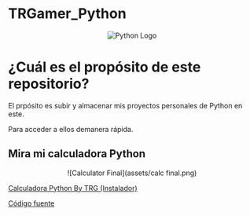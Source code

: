 # TRGamer_Python

<div align="center">

![Python Logo](assets/python.svg)
</div>

# ¿Cuál es el propósito de este repositorio?

El prpósito es subir y almacenar mis proyectos personales de Python en este.

Para acceder a ellos demanera rápida.

## **Mira mi calculadora Python**

<div align=center>
  
![Calculator Final](assets/calc final.png)
</div>

[Calculadora Python By TRG (Instalador)](EXE/)

[Código fuente](Python/calculadora/index.py)
